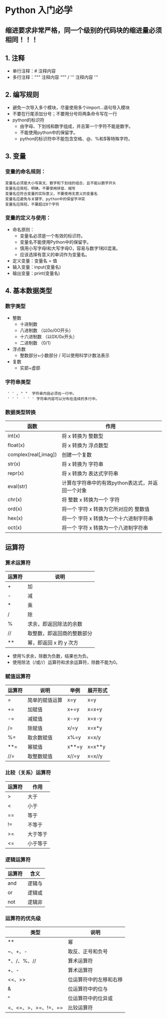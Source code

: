 # Python 入门必学
## 缩进要求非常严格，同一个级别的代码块的缩进量必须相同！！！
## 1. 注释
   - 单行注释：# 注释内容
   - 多行注释：""" 注释内容 """ / ''' 注释内容 '''
## 2. 编写规则
   - 避免一次导入多个模块，尽量使用多个import...语句导入模块
   - 不要在行尾添加分号；不要用分号将两条命令写在一行
   -  python的标识符
         - 由字母、下划线和数字组成，并且第一个字符不能是数字。
         - 不能使用python中的保留字。
         - python的标识符中不能包含空格、@、%和$等特殊字符。 
## 3. 变量
### 变量的命名规则：
    变量名必须是大小写英文、数字和下划线的组合，且不能以数字开头
    变量名应简短、明确，不要使用拼音、缩写
    变量名应符合变量的实际意义，不要使用无意义的变量名
    变量名应避免与关键字、python中的保留字冲突
    变量名应简短，不要超过8个字符
### 变量的定义与使用：
   - 命名原则：
     - 变量名必须是一个有效的标识符。
     - 变量名不能使用Python中的保留字。
     - 慎用小写字母l和大写字母O，容易与数字1和0混淆。
     - 应该选择有意义的单词作为变量名。
   - 定义变量：变量名 = 值
   - 输入变量：input(变量名)
   - 输出变量：print(变量名) 
## 4. 基本数据类型
### 数字类型
   - 整数
     - 十进制数
     - 八进制数 （以0o/0O开头）
     - 十六进制数 （以0X/0x开头）
     - 二进制数 （0/1）
   - 浮点数
     - 整数部分+小数部分 / 可以使用科学计数法表示 
   - 复数
     - 实部+虚部
### 字符串类型
     ' ' , " "  字符串内容必须在一行中。
     ' ' '  ' ' ' 字符串内容可以分布在连续的多行中。   
### 数据类型转换

|         函数          |                     作用                     |
| -------------------- | -------------------------------------------- |
| int(x)               | 将 x 转换为 整数型                            | 
| float(x)             | 将 x 转换为 浮点数型                          |
| complex(real[,imag]) | 创建一个复数                                  |
| str(x)               | 将 x 转换为 字符串                            |
| repr(x)              | 将 x 转换为 表达式字符串                       |
| eval(str)            | 计算在字符串中的有效python表达式，并返回一个对象 |
| chr(x)               | 将 整数 x 转换为一个 字符                      |
| ord(x)               | 将一个 字符 x 转换为它所对应的 整数值           |
| hex(x)               | 将一个 字符 x 转换为一个十六进制字符串           | 
| oct(x)               | 将一个 字符 x 转换为一个八进制字符串            |
## 运算符
### 算术运算符
| 运算符 |           说明           |
| ------ | ------------------------ |
| +      | 加                       |
| -      | 减                       |
| *      | 乘                       |
| /      | 除                       |
| %      | 求余，即返回除法的余数     |
| //     | 取整数，即返回商的整数部分 |
| **     | 幂，即返回 x 的 y 次方    |
- 使用%求余，除数为负数，结果也为负。
- 使用除法（/或//）运算符和求余运算符，除数不能为0。
### 赋值运算符
|     运算符             |     说明      |  举例  | 展开形式 |
| -------- | ------------- | ----- | -------- |
| =       | 简单的赋值运算 | x=y   | x=y      |
| +=         | 加赋值         | x+=y  | x=x+y    |
| -=       | 减赋值         | x-=y  | x=x-y    |
| /=       | 除赋值         | x/=y  | x=x*y    |
| %=       | 取余数赋值     | x%=y  | x=x/y    |
| **=     |  幂赋值     | x**=y|x=x**y | 
| //=      | 取整数赋值     | x//=y | x=x//y   |
### 比较（关系）运算符
| 运算符 |   作用   |
| ------ | -------- |
| >      | 大于     |
| <      | 小于     |
| ==     | 等于     |
| !=     | 不等于   |
| >=     | 大于等于 |
| <=     | 小于等于 |
### 逻辑运算符
| 运算符 |  含义  |
| ------ | ------ |
| and   | 逻辑与 |
| or     | 逻辑或 |
| not    | 逻辑非 |
### 运算符的优先级
|        类型         |         说明         |
| ------------------- | -------------------- |
| **                  | 幂                   |
| ~、+、-             | 取反、正号和负号       |
| *、/、%、//          | 算术运算符            |
| +、-                | 算术运算符            |
| <<、>>              | 位运算符中的左移和右移 |
| &                   | 位运算符中的位与       |
| ^                   | 位运算符中的位异或     |
| <、<=、>、>=、!=、== | 比较运算符            |
